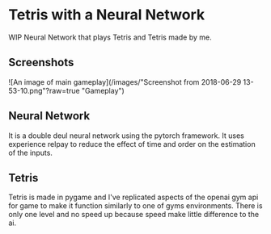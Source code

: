# Tetris with a Neural Network
WIP Neural Network that plays Tetris and Tetris made by me.

## Screenshots
![An image of main gameplay](/images/"Screenshot from 2018-06-29 13-53-10.png"?raw=true "Gameplay")

## Neural Network
It is a double deul neural network using the pytorch framework. It uses experience relpay to reduce the effect of time and order on the estimation of the inputs. 

## Tetris
Tetris is made in pygame and I've replicated aspects of the openai gym api for game to make it function similarly to one of gyms environments. 
There is only one level and no speed up because speed make little difference to the ai.
